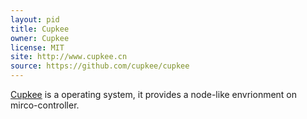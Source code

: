 ```yaml
---
layout: pid
title: Cupkee
owner: Cupkee
license: MIT
site: http://www.cupkee.cn
source: https://github.com/cupkee/cupkee
---
```


[Cupkee](http://www.cupkee.cn) is a operating system, it provides a node-like envrionment on mirco-controller.
